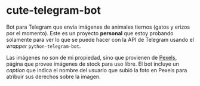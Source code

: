 # cute-telegram-bot

Bot para Telegram que envía imágenes de animales tiernos (gatos y erizos por el momento). Este es un proyecto **personal** que estoy probando solamente para ver lo que se puede hacer con la API de Telegram usando el *wrapper* ```python-telegram-bot```.

Las imágenes no son de mi propiedad, sino que provienen de [Pexels](pexels.com), página que provee imágenes de stock para uso libre. El bot incluye un *caption* que indica el nombre del usuario que subió la foto en Pexels para atribuir sus derechos sobre la imagen.
